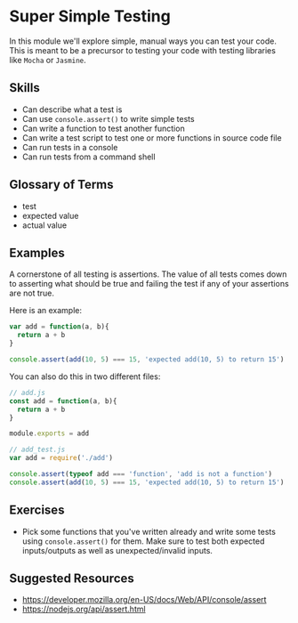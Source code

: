 # Super Simple Testing

In this module we'll explore simple, manual ways you can test your code. This is meant to be a precursor to testing your code with testing libraries like `Mocha` or `Jasmine`.

## Skills

- Can describe what a test is
- Can use `console.assert()` to write simple tests
- Can write a function to test another function
- Can write a test script to test one or more functions in source code file
- Can run tests in a console
- Can run tests from a command shell

## Glossary of Terms

- test
- expected value
- actual value

## Examples

A cornerstone of all testing is assertions. The value of all tests comes down
to asserting what should be true and failing the test if any of your assertions
are not true.

Here is an example:

```js
var add = function(a, b){
  return a + b
}

console.assert(add(10, 5) === 15, 'expected add(10, 5) to return 15')
```

You can also do this in two different files:

```js
// add.js
const add = function(a, b){
  return a + b
}

module.exports = add
```

```js
// add_test.js
var add = require('./add')

console.assert(typeof add === 'function', 'add is not a function')
console.assert(add(10, 5) === 15, 'expected add(10, 5) to return 15')
```

## Exercises

- Pick some functions that you've written already and write some tests using `console.assert()` for them. Make sure to test both expected inputs/outputs as well as unexpected/invalid inputs.

## Suggested Resources

- https://developer.mozilla.org/en-US/docs/Web/API/console/assert
- https://nodejs.org/api/assert.html
